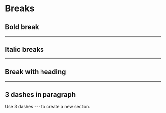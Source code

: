 # Breaks

## Bold break

---

## Italic breaks

---

## Break with heading

---

## 3 dashes in paragraph

Use 3 dashes --- to create a new section.
